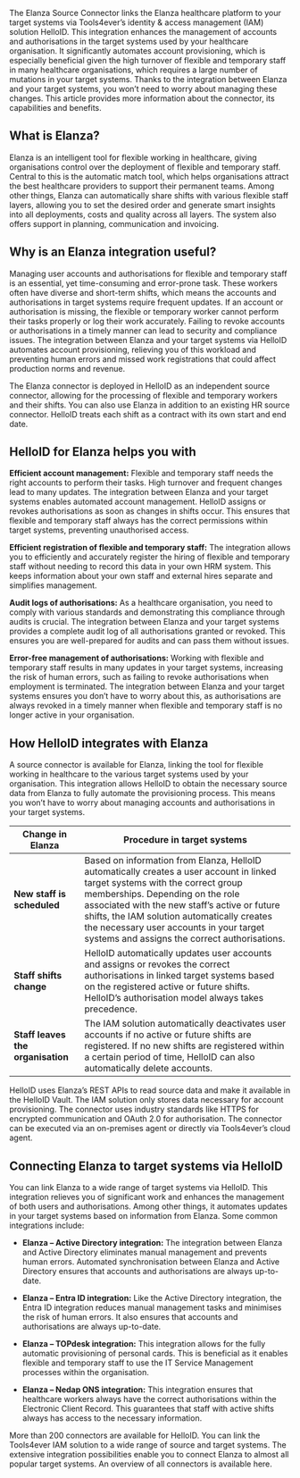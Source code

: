 The Elanza Source Connector links the Elanza healthcare platform to your target systems via Tools4ever’s identity & access management (IAM) solution HelloID. This integration enhances the management of accounts and authorisations in the target systems used by your healthcare organisation. It significantly automates account provisioning, which is especially beneficial given the high turnover of flexible and temporary staff in many healthcare organisations, which requires a large number of mutations in your target systems. Thanks to the integration between Elanza and your target systems, you won’t need to worry about managing these changes. This article provides more information about the connector, its capabilities and benefits.

##  What is Elanza?

Elanza is an intelligent tool for flexible working in healthcare, giving organisations control over the deployment of flexible and temporary staff. Central to this is the automatic match tool, which helps organisations attract the best healthcare providers to support their permanent teams. Among other things, Elanza can automatically share shifts with various flexible staff layers, allowing you to set the desired order and generate smart insights into all deployments, costs and quality across all layers. The system also offers support in planning, communication and invoicing.

## Why is an Elanza integration useful?

Managing user accounts and authorisations for flexible and temporary staff is an essential, yet time-consuming and error-prone task. These workers often have diverse and short-term shifts, which means the accounts and authorisations in target systems require frequent updates. If an account or authorisation is missing, the flexible or temporary worker cannot perform their tasks properly or log their work accurately. Failing to revoke accounts or authorisations in a timely manner can lead to security and compliance issues. The integration between Elanza and your target systems via HelloID automates account provisioning, relieving you of this workload and preventing human errors and missed work registrations that could affect production norms and revenue.

The Elanza connector is deployed in HelloID as an independent source connector, allowing for the processing of flexible and temporary workers and their shifts. You can also use Elanza in addition to an existing HR source connector. HelloID treats each shift as a contract with its own start and end date.

## HelloID for Elanza helps you with

**Efficient account management:** Flexible and temporary staff needs the right accounts to perform their tasks. High turnover and frequent changes lead to many updates. The integration between Elanza and your target systems enables automated account management. HelloID assigns or revokes authorisations as soon as changes in shifts occur. This ensures that flexible and temporary staff always has the correct permissions within target systems, preventing unauthorised access.

**Efficient registration of flexible and temporary staff:** The integration allows you to efficiently and accurately register the hiring of flexible and temporary staff without needing to record this data in your own HRM system. This keeps information about your own staff and external hires separate and simplifies management.

**Audit logs of authorisations:** As a healthcare organisation, you need to comply with various standards and demonstrating this compliance through audits is crucial. The integration between Elanza and your target systems provides a complete audit log of all authorisations granted or revoked. This ensures you are well-prepared for audits and can pass them without issues.

**Error-free management of authorisations:** Working with flexible and temporary staff results in many updates in your target systems, increasing the risk of human errors, such as failing to revoke authorisations when employment is terminated. The integration between Elanza and your target systems ensures you don’t have to worry about this, as authorisations are always revoked in a timely manner when flexible and temporary staff is no longer active in your organisation.

## How HelloID integrates with Elanza
	
A source connector is available for Elanza, linking the tool for flexible working in healthcare to the various target systems used by your organisation. This integration allows HelloID to obtain the necessary source data from Elanza to fully automate the provisioning process. This means you won’t have to worry about managing accounts and authorisations in your target systems.

| Change in Elanza |  	Procedure in target systems | 
| ------------------- | ---------------------------- | 
| **New staff is scheduled** |	Based on information from Elanza, HelloID automatically creates a user account in linked target systems with the correct group memberships. Depending on the role associated with the new staff’s active or future shifts, the IAM solution automatically creates the necessary user accounts in your target systems and assigns the correct authorisations. | 
| **Staff shifts change** |	HelloID automatically updates user accounts and assigns or revokes the correct authorisations in linked target systems based on the registered active or future shifts. HelloID’s authorisation model always takes precedence. | 
| **Staff leaves the organisation** |	The IAM solution automatically deactivates user accounts if no active or future shifts are registered. If no new shifts are registered within a certain period of time, HelloID can also automatically delete accounts. |  

HelloID uses Elanza’s REST APIs to read source data and make it available in the HelloID Vault. The IAM solution only stores data necessary for account provisioning. The connector uses industry standards like HTTPS for encrypted communication and OAuth 2.0 for authorisation. The connector can be executed via an on-premises agent or directly via Tools4ever’s cloud agent.

## Connecting Elanza to target systems via HelloID

You can link Elanza to a wide range of target systems via HelloID. This integration relieves you of significant work and enhances the management of both users and authorisations. Among other things, it automates updates in your target systems based on information from Elanza. Some common integrations include:

* **Elanza – Active Directory integration:** The integration between Elanza and Active Directory eliminates manual management and prevents human errors. Automated synchronisation between Elanza and Active Directory ensures that accounts and authorisations are always up-to-date.

* **Elanza – Entra ID integration:** Like the Active Directory integration, the Entra ID integration reduces manual management tasks and minimises the risk of human errors. It also ensures that accounts and authorisations are always up-to-date.

* **Elanza – TOPdesk integration:** This integration allows for the fully automatic provisioning of personal cards. This is beneficial as it enables flexible and temporary staff to use the IT Service Management processes within the organisation.

* **Elanza – Nedap ONS integration:** This integration ensures that healthcare workers always have the correct authorisations within the Electronic Client Record. This guarantees that staff with active shifts always has access to the necessary information.

More than 200 connectors are available for HelloID. You can link the Tools4ever IAM solution to a wide range of source and target systems. The extensive integration possibilities enable you to connect Elanza to almost all popular target systems. An overview of all connectors is available here.
